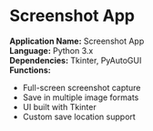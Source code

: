 # Screenshot App

**Application Name:** Screenshot App  
**Language:** Python 3.x  
**Dependencies:** Tkinter, PyAutoGUI  
**Functions:**  
- Full-screen screenshot capture  
- Save in multiple image formats  
- UI built with Tkinter  
- Custom save location support
